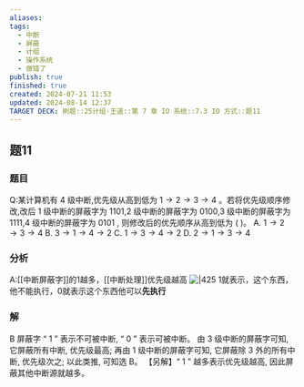 ```yaml
---
aliases: 
tags:
  - 中断
  - 屏蔽
  - 计组
  - 操作系统
  - 做错了
publish: true
finished: true
created: 2024-07-21 11:53
updated: 2024-08-14 12:37
TARGET DECK: 刷题::25计组-王道::第 7 章 IO 系统::7.3 IO 方式::题11
---
```


## 题11
### 题目
Q:某计算机有 4 级中断,优先级从高到低为 $1 \rightarrow 2 \rightarrow 3 \rightarrow 4$ 。若将优先级顺序修改,改后 1 级中断的屏蔽字为 1101,2 级中断的屏蔽字为 0100,3 级中断的屏蔽字为 1111,4 级中断的屏蔽字为 0101 , 则修改后的优先顺序从高到低为 ( )。
A. $1 \rightarrow 2 \rightarrow 3 \rightarrow 4$ 
B. $3 \rightarrow 1 \rightarrow 4 \rightarrow 2$
C. $1 \rightarrow 3 \rightarrow 4 \rightarrow 2$ 
D. $2 \rightarrow 1 \rightarrow 3 \rightarrow 4$
### 分析
A:[[中断屏蔽字]]的1越多，[[中断处理]]优先级越高
![|425](https://img.hwenyi.live/202408141324977.webp)
1就表示，这个东西，他不能执行，0就表示这个东西他可以**先执行**
### 解
B
屏蔽字 “ 1 ” 表示不可被中断, “ 0 ” 表示可被中断。
由 3 级中断的屏蔽字可知, 它屏蔽所有中断, 优先级最高; 
再由 1 级中断的屏蔽字可知, 它屏蔽除 3 外的所有中断, 优先级次之; 
以此类推, 可知选 B。
【另解】“ 1 ” 越多表示优先级越高, 因此屏蔽其他中断源就越多。
